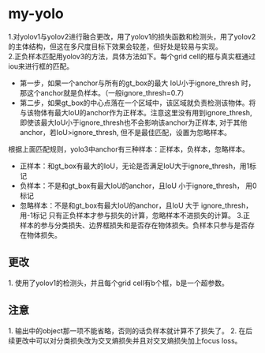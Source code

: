 # my-yolo
$1.$对yolov1与yolov2进行融合更改，用了yolov1的损失函数和检测头，用了yolov2的主体结构，但这在多尺度目标下效果会较差，但好处是较易与实现。  
$2.$正负样本匹配用yolov3的方法，具体方法如下。每个grid cell的框与真实框通过iou来进行框的匹配。
- 第一步，如果一个anchor与所有的gt_box的最大 IoU小于ignore_thresh 时，那这个anchor就是负样本。（一般ignore_thresh=0.7）
- 第二步，如果gt_box的中心点落在一个区域中，该区域就负责检测该物体。将与该物体有最大IoU的anchor作为正样本。注意这里没有用到ignore_thresh, 即使该最大IoU小于ignore_thresh也不会影响该anchor为正样本, 对于其他anchor，若IoU>ignore_thresh, 但不是最佳匹配，设置为忽略样本。  

根据上面匹配规则，yolo3中anchor有三种样本：正样本，负样本，忽略样本。
- 正样本：和gt_box有最大的IoU，无论是否满足IoU大于ignore_thresh，用1标记
- 负样本：不是和gt_box有最大IoU的anchor，且IoU 小于ignore_thresh， 用0标记
- 忽略样本：不是和gt_box有最大IoU的anchor，且IoU 大于 ignore_thresh， 用-1标记
只有正负样本才参与损失的计算，忽略样本不进损失的计算。
$3.$正样本的参与分类损失、边界框损失和是否存在物体损失。负样本只参与是否存在物体损失。
## 更改
$1.$ 使用了yolov1的检测头，并且每个grid cell有b个框，b是一个超参数。

## 注意
$1.$ 输出中的object那一项不能省略，否则的话负样本就计算不了损失了。
$2.$ 在后续更改中可以对分类损失改为交叉熵损失并且对交叉熵损失加上focus loss。